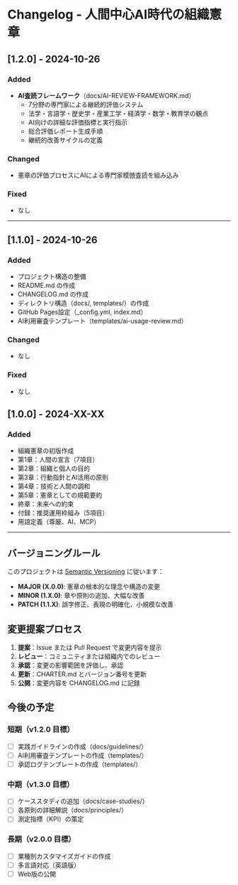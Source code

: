 # Changelog - 人間中心AI時代の組織憲章

## [1.2.0] - 2024-10-26

### Added
- **AI査読フレームワーク**（docs/AI-REVIEW-FRAMEWORK.md）
  - 7分野の専門家による継続的評価システム
  - 法学・言語学・歴史学・産業工学・経済学・数学・教育学の観点
  - AI向けの詳細な評価指標と実行指示
  - 総合評価レポート生成手順
  - 継続的改善サイクルの定義

### Changed
- 憲章の評価プロセスにAIによる専門家模倣査読を組み込み

### Fixed
- なし

---

## [1.1.0] - 2024-10-26

### Added
- プロジェクト構造の整備
- README.md の作成
- CHANGELOG.md の作成
- ディレクトリ構造（docs/, templates/）の作成
- GitHub Pages設定（_config.yml, index.md）
- AI利用審査テンプレート（templates/ai-usage-review.md）

### Changed
- なし

### Fixed
- なし

## [1.0.0] - 2024-XX-XX

### Added
- 組織憲章の初版作成
- 第1章：人間の宣言（7項目）
- 第2章：組織と個人の目的
- 第3章：行動指針とAI活用の原則
- 第4章：技術と人間の調和
- 第5章：憲章としての規範要約
- 終章：未来への約束
- 付録：推奨運用枠組み（5項目）
- 用語定義（尊厳、AI、MCP）

---

## バージョニングルール

このプロジェクトは [Semantic Versioning](https://semver.org/) に従います：

- **MAJOR (X.0.0)**: 憲章の根本的な理念や構造の変更
- **MINOR (1.X.0)**: 章や原則の追加、大幅な改善
- **PATCH (1.1.X)**: 誤字修正、表現の明確化、小規模な改善

## 変更提案プロセス

1. **提案**：Issue または Pull Request で変更内容を提示
2. **レビュー**：コミュニティまたは組織内でのレビュー
3. **承認**：変更の影響範囲を評価し、承認
4. **更新**：CHARTER.md とバージョン番号を更新
5. **公開**：変更内容を CHANGELOG.md に記録

## 今後の予定

### 短期（v1.2.0 目標）
- [ ] 実践ガイドラインの作成（docs/guidelines/）
- [ ] AI利用審査テンプレートの作成（templates/）
- [ ] 承認ログテンプレートの作成（templates/）

### 中期（v1.3.0 目標）
- [ ] ケーススタディの追加（docs/case-studies/）
- [ ] 各原則の詳細解説（docs/principles/）
- [ ] 測定指標（KPI）の策定

### 長期（v2.0.0 目標）
- [ ] 業種別カスタマイズガイドの作成
- [ ] 多言語対応（英語版）
- [ ] Web版の公開
